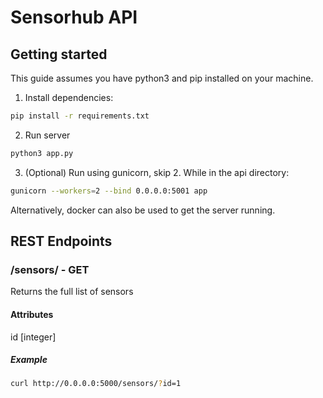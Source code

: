 # Sensorhub API 
## Getting started
This guide assumes you have python3 and pip installed on your machine.
1. Install dependencies:
```bash
pip install -r requirements.txt
```
2. Run server
```bash
python3 app.py
```
3. (Optional) Run using gunicorn, skip 2. While in the api directory:

```bash
gunicorn --workers=2 --bind 0.0.0.0:5001 app
```

Alternatively, docker can also be used to get the server running.

## REST Endpoints

### /sensors/ - GET
Returns the full list of sensors

#### Attributes
id [integer]

##### Example
```bash
curl http://0.0.0.0:5000/sensors/?id=1
```
